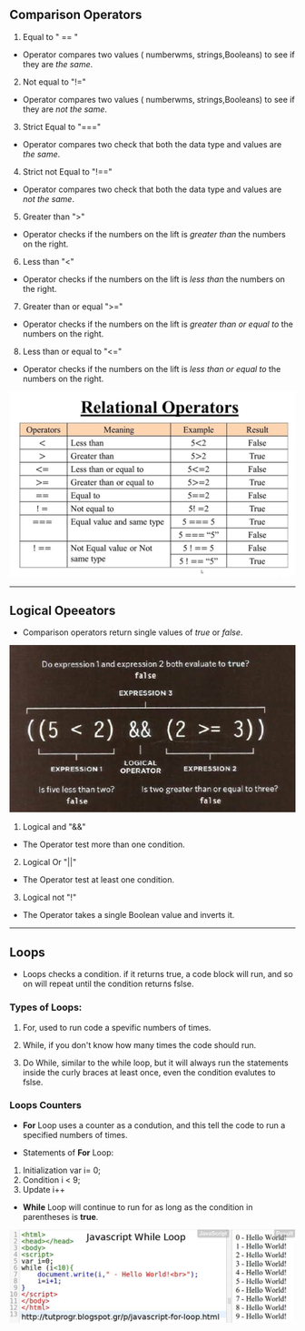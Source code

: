 ## Comparison  Operators
1. Equal to " == "
* Operator compares two values ( numberwms, strings,Booleans) to see if they are *the same*.

2. Not equal to "!="
* Operator compares two values ( numberwms, strings,Booleans) to see if they are *not the same*.

3. Strict Equal to "==="
* Operator compares two check that both the data type and values are *the same*.

4. Strict not Equal to "!=="
* Operator compares two check that both the data type and values are *not the same*.

5. Greater than ">"
* Operator checks if the numbers on the lift is *greater than* the numbers on the right.

6. Less than "<"
* Operator checks if the numbers on the lift is *less than* the numbers on the right.

7. Greater than or equal ">="
* Operator checks if the numbers on the lift is *greater than or equal to* the numbers on the right.

8. Less than or equal to "<="
* Operator checks if the numbers on the lift is *less than or equal to* the numbers on the right.

![Comparison-operators](Comparison-operators.jpg)

***

## Logical Opeeators
* Comparison operators return single values of *true* or *false*.

![Logical](logical.jpg)

1. Logical and "&&"
* The Operator test more than one condition.

2. Logical Or "||"
* The Operator test at least one condition.

3. Logical not "!"
* The Operator takes a single Boolean value and inverts it.

***

## Loops

* Loops checks a condition. if it returns true, a code block will run, and so on will repeat until the condition returns fslse.

### Types of Loops:
1. For, used to run code a spevific numbers of times.

2. While, if you don't know how many times the code should run.

3. Do While, similar to the while loop, but it will always run the statements inside the curly braces at least once, even the condition evalutes to fslse.

### Loops Counters
* **For** Loop uses a counter as a condution, and this tell the code to run a specified numbers of times.

* Statements of **For** Loop:
1. Initialization
    var i= 0;
2. Condition
    i < 9;
3. Update
    i++

* **While** Loop will continue to run for as long as the condition in parentheses is **true**.

![while-loop](while-loop.jpg)





